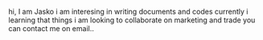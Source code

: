 hi, I am Jasko
i am interesing in writing documents and codes
currently i learning that things
i am looking to collaborate on marketing and trade
you can contact me on email..
